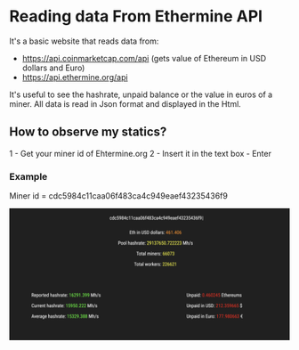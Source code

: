# Reading data From Ethermine API

It's a basic website that reads data from:

- https://api.coinmarketcap.com/api    (gets value of Ethereum in USD dollars and Euro)
- https://api.ethermine.org/api         

It's useful to see the hashrate, unpaid balance or the value in euros of a miner. All data is read in Json format and displayed in the Html. 

## How to observe my statics?

1 - Get your miner id of Ehtermine.org
2 - Insert it in the text box - Enter

### Example

Miner id = cdc5984c11caa06f483ca4c949eaef43235436f9

<p align="center">
  <img src="test.png"/>
</p>

